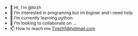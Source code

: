 - 👋 Hi, I’m @tirzh
- 👀 I’m interested in programing but im biginer and i need help 
- 🌱 I’m currently learning python 
- 💞️ I’m looking to collaborate on ...
- 📫 How to reach me Tirezh1@hotmail.com

<!---
tirzh/tirzh is a ✨ special ✨ repository because its `README.md` (this file) appears on your GitHub profile.
You can click the Preview link to take a look at your changes.
--->

